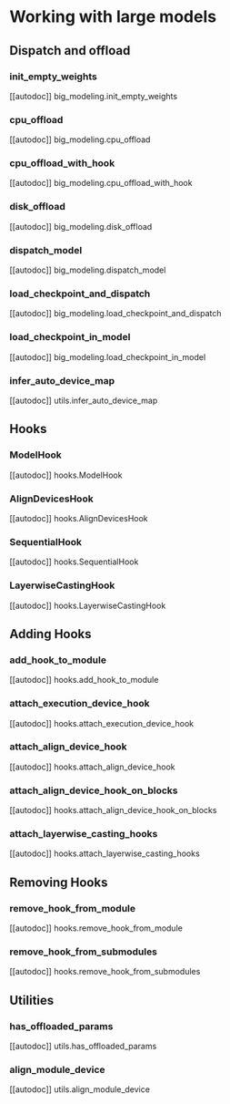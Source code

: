 <!--Copyright 2021 The HuggingFace Team. All rights reserved.

Licensed under the Apache License, Version 2.0 (the "License"); you may not use this file except in compliance with
the License. You may obtain a copy of the License at

http://www.apache.org/licenses/LICENSE-2.0

Unless required by applicable law or agreed to in writing, software distributed under the License is distributed on
an "AS IS" BASIS, WITHOUT WARRANTIES OR CONDITIONS OF ANY KIND, either express or implied. See the License for the
specific language governing permissions and limitations under the License.

⚠️ Note that this file is in Markdown but contain specific syntax for our doc-builder (similar to MDX) that may not be
rendered properly in your Markdown viewer.
-->

# Working with large models

## Dispatch and offload

### init_empty_weights

[[autodoc]] big_modeling.init_empty_weights

### cpu_offload

[[autodoc]] big_modeling.cpu_offload

### cpu_offload_with_hook

[[autodoc]] big_modeling.cpu_offload_with_hook

### disk_offload

[[autodoc]] big_modeling.disk_offload

### dispatch_model

[[autodoc]] big_modeling.dispatch_model

### load_checkpoint_and_dispatch

[[autodoc]] big_modeling.load_checkpoint_and_dispatch

### load_checkpoint_in_model

[[autodoc]] big_modeling.load_checkpoint_in_model

### infer_auto_device_map

[[autodoc]] utils.infer_auto_device_map

## Hooks

### ModelHook

[[autodoc]] hooks.ModelHook

### AlignDevicesHook

[[autodoc]] hooks.AlignDevicesHook

### SequentialHook

[[autodoc]] hooks.SequentialHook

### LayerwiseCastingHook

[[autodoc]] hooks.LayerwiseCastingHook

## Adding Hooks

### add_hook_to_module

[[autodoc]] hooks.add_hook_to_module

### attach_execution_device_hook

[[autodoc]] hooks.attach_execution_device_hook

### attach_align_device_hook

[[autodoc]] hooks.attach_align_device_hook

### attach_align_device_hook_on_blocks

[[autodoc]] hooks.attach_align_device_hook_on_blocks

### attach_layerwise_casting_hooks

[[autodoc]] hooks.attach_layerwise_casting_hooks

## Removing Hooks

### remove_hook_from_module

[[autodoc]] hooks.remove_hook_from_module

### remove_hook_from_submodules

[[autodoc]] hooks.remove_hook_from_submodules

## Utilities

### has_offloaded_params

[[autodoc]] utils.has_offloaded_params

### align_module_device

[[autodoc]] utils.align_module_device
